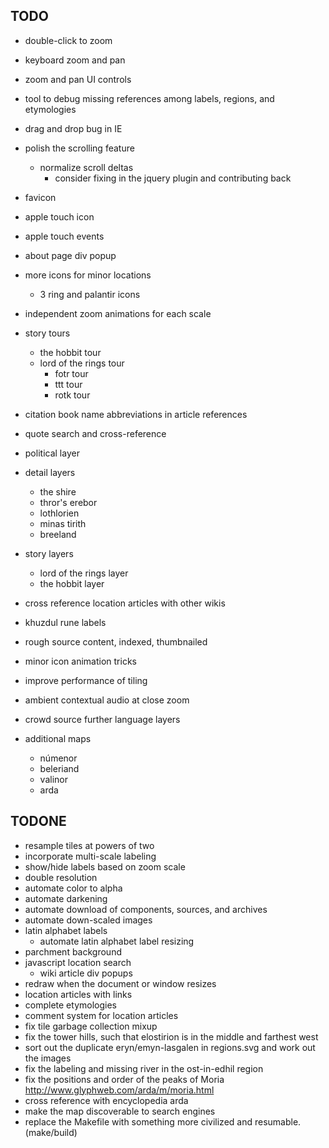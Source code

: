 
TODO
----

* double-click to zoom
* keyboard zoom and pan
* zoom and pan UI controls
* tool to debug missing references among labels, regions, and etymologies
* drag and drop bug in IE
* polish the scrolling feature
  * normalize scroll deltas
    * consider fixing in the jquery plugin and contributing back
* favicon
* apple touch icon
* apple touch events
* about page div popup
* more icons for minor locations
  * 3 ring and palantir icons

* independent zoom animations for each scale

* story tours
  * the hobbit tour
  * lord of the rings tour
    * fotr tour
    * ttt tour
    * rotk tour

* citation book name abbreviations in article references
* quote search and cross-reference
* political layer
* detail layers
  * the shire
  * thror's erebor
  * lothlorien
  * minas tirith
  * breeland
* story layers
  * lord of the rings layer
  * the hobbit layer

* cross reference location articles with other wikis
* khuzdul rune labels
* rough source content, indexed, thumbnailed
* minor icon animation tricks
* improve performance of tiling
* ambient contextual audio at close zoom

* crowd source further language layers

* additional maps
  * númenor
  * beleriand
  * valinor
  * arda

TODONE
------

* resample tiles at powers of two
* incorporate multi-scale labeling
* show/hide labels based on zoom scale
* double resolution
* automate color to alpha
* automate darkening
* automate download of components, sources, and archives
* automate down-scaled images
* latin alphabet labels
  * automate latin alphabet label resizing
* parchment background
* javascript location search
  * wiki article div popups
* redraw when the document or window resizes
* location articles with links
* complete etymologies
* comment system for location articles
* fix tile garbage collection mixup
* fix the tower hills, such that elostirion is in the middle and farthest west
* sort out the duplicate eryn/emyn-lasgalen in regions.svg and work out the images
* fix the labeling and missing river in the ost-in-edhil region
* fix the positions and order of the peaks of Moria http://www.glyphweb.com/arda/m/moria.html
* cross reference with encyclopedia arda
* make the map discoverable to search engines
* replace the Makefile with something more civilized
  and resumable. (make/build)

